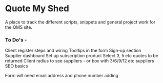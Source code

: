<h1>Quote My Shed</h1>

A place to track the different scripts, snippets and general project work for the QMS site.

<h3>To Do's -</h3>

Client register steps and wiring
Tooltips in the form
Sign-up section
Supplier dashboard
Set up subscription product
Select 3, 5 etc quotes to be returned
Client radius to see suppliers - or box with 3/6/9/12 etc suppliers
SEO basics

Form will need email address and phone number adding
